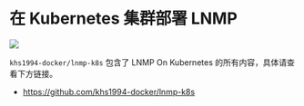# 在 Kubernetes 集群部署 LNMP

[![](https://img.shields.io/badge/AD-%E8%85%BE%E8%AE%AF%E4%BA%91%E5%AE%B9%E5%99%A8%E6%9C%8D%E5%8A%A1-blue.svg)](https://cloud.tencent.com/redirect.php?redirect=10058&cps_key=3a5255852d5db99dcd5da4c72f05df61)

`khs1994-docker/lnmp-k8s` 包含了 LNMP On Kubernetes 的所有内容，具体请查看下方链接。

* https://github.com/khs1994-docker/lnmp-k8s
